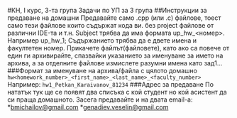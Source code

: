 #КН, I курс, 3-та група
Задачи по УП за 3 група 
##Инструкции за предаване на домашни
Предавайте само .cpp (или .c) файлове, 
тоест само тeзи файлoве които съдържат кода ви. 
без project файлове от различни IDE-та и т.н. 
Subject трябва да има формата up_hw_<номер>. 
Например up_hw_1; 
Съдържанието трябва да е двете имена и факултетен номер. 
Прикачете файлът(файловете), като ако са повече от един 
ги архивирайте, спазвайки указанието за именуване за името на архива, 
а за отделните файлове измислете разумни имена като зад1... 
###Формат за именуване на архива/файла с цялото домашно 
`hw<homework_number>_<first_name>_<last_name>_<faculty_number>` 
Например: 
`hw1_Petkan_Karaivanov_81234`
###Адрес за предаване
По нататък тук ще се появят два списъка с кой студент 
но кой асистент да си праща домашното.
Засега предавайте и на двата email-a: 
*bmichailov@gmail.com
*genadiev.veselin@gmail.com


